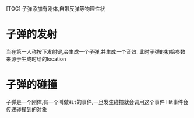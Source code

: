 [TOC]
子弹添加有刚体,自带反弹等物理性状

# 子弹的发射
当在第一人称按下发射键,会生成一个子弹,并生成一个音效.
此时子弹的初始参数来源于生成时给的location

# 子弹的碰撞
子弹是一个刚体,有一个叫做`Hit`的事件,一旦发生碰撞就会调用这个事件
Hit事件会传递碰撞到的对象